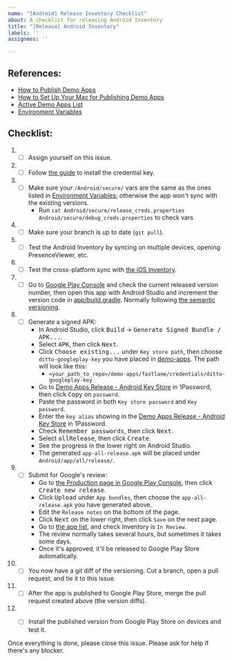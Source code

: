 ```yaml
---
name: "[Android] Release Inventory Checklist"
about: A checklist for releasing Android Inventory
title: "[Release] Android Inventory"
labels: ''
assignees: ''

---
```


## References:
- [How to Publish Demo Apps](https://www.notion.so/getditto/How-to-Publish-Demo-Apps-4f00f8e544ac4402a4c450c0bf48649d)
- [How to Set Up Your Mac for Publishing Demo Apps](https://www.notion.so/getditto/How-to-Set-Up-Your-Mac-for-Publishing-Demo-Apps-aa53e4a74f1c44d3a1f8c26e708bd904)
- [Active Demo Apps List](https://www.notion.so/getditto/Active-Demo-Apps-List-60ccd64acbb74430b7f0d4db83bd412e)
- [Environment Variables](https://www.notion.so/getditto/Environment-Variables-78261e05a2b44a299ee388f06e9ff86a)

## Checklist:
1. - [ ] Assign yourself on this issue.
1. - [ ] Follow [the guide](https://www.notion.so/getditto/How-to-Set-Up-Your-Mac-for-Publishing-Demo-Apps-aa53e4a74f1c44d3a1f8c26e708bd904) to install the credential key.
1. - [ ] Make sure your `/Android/secure/` vars are the same as the ones listed in [Environment Variables](https://www.notion.so/getditto/Environment-Variables-78261e05a2b44a299ee388f06e9ff86a?pvs=4#01bb66828f7549639db3dd9f8737cf38); otherwise the app won't sync with the existing versions.
      - Run `cat Android/secure/release_creds.properties Android/secure/debug_creds.properties` to check vars
1. - [ ] Make sure your branch is up to date (`git pull`).
1. - [ ] Test the Android Inventory by syncing on multiple devices, opening PresenceViewer, etc.
1. - [ ] Test the cross-platform sync with [the iOS Inventory](https://github.com/getditto/demoapp-inventory/tree/main/iOS).
1. - [ ] Go to [Google Play Console](https://play.google.com/console/u/0/developers/6545405960643680014/app/4972539189514589633/tracks/production?tab=releases) and check the current released version number, then open this app with Android Studio and increment the version code in [app/build.gradle](https://github.com/getditto/demoapp-inventory/blob/main/Android/app/build.gradle#L12). Normally following [the semantic versioning](https://semver.org/).
1. - [ ] Generate a signed APK:
      - In Android Studio, click <kbd>Build</kbd> → <kbd>Generate Signed Bundle / APK...</kbd>.
      - Select <kbd>APK</kbd>, then click <kbd>Next</kbd>.
      - Click <kbd>Choose existing...</kbd> under `Key store path`, then choose `ditto-googleplay-key` you have placed in [demo-apps](https://github.com/getditto/ditto-apps). The path will look like this:
          - `<your_path_to_repo>/demo-apps/fastlane/credentials/ditto-googleplay-key`
      - Go to [Demo Apps Release - Android Key Store](https://my.1password.com/vaults/ks6bysyiuwyl4memcaidub5uuq/allitems/g2bdheq4vfnkvy5hlgcdo227zu) in 1Password, then click <kbd>Copy</kbd> on `password`.
      - Paste the password in both `Key store password` and `Key password`.
      - Enter the `key alias` showing in the [Demo Apps Release - Android Key Store](https://my.1password.com/vaults/ks6bysyiuwyl4memcaidub5uuq/allitems/g2bdheq4vfnkvy5hlgcdo227zu) in 1Password.
      - Check <kbd>Remember passwords</kbd>, then click <kbd>Next</kbd>.
      - Select <kbd>allRelease</kbd>, then click <kbd>Create</kbd>.
      - See the progress in the lower right on Android Studio.
      - The generated `app-all-release.apk` will be placed under `Android/app/all/release/`.
1. - [ ] Submit for Google's review:
      - Go to [the Production page in Google Play Console](https://play.google.com/console/u/0/developers/6545405960643680014/app/4972539189514589633/tracks/production), then click <kbd>Create new release</kbd>.
      - Click <kbd>Upload</kbd> under `App bundles`, then choose the `app-all-release.apk` you have generated above.
      - Edit the `Release notes` on the bottom of the page.
      - Click <kbd>Next</kbd> on the lower right, then click `Save` on the next page.
      - Go to [the app list](https://play.google.com/console/u/0/developers/6545405960643680014/app-list), and check Inventory is `In Review`.
      - The review normally takes several hours, but sometimes it takes some days.
      - Once it's approved, it'll be released to Google Play Store automatically.
1. - [ ] You now have a git diff of the versioning. Cut a branch, open a pull request, and tie it to this issue.
1. - [ ] After the app is published to Google Play Store, merge the pull request created above (the version diffs).
1. - [ ] Install the published version from Google Play Store on devices and test it.


Once everything is done, please close this issue.
Please ask for help if there's any blocker.
